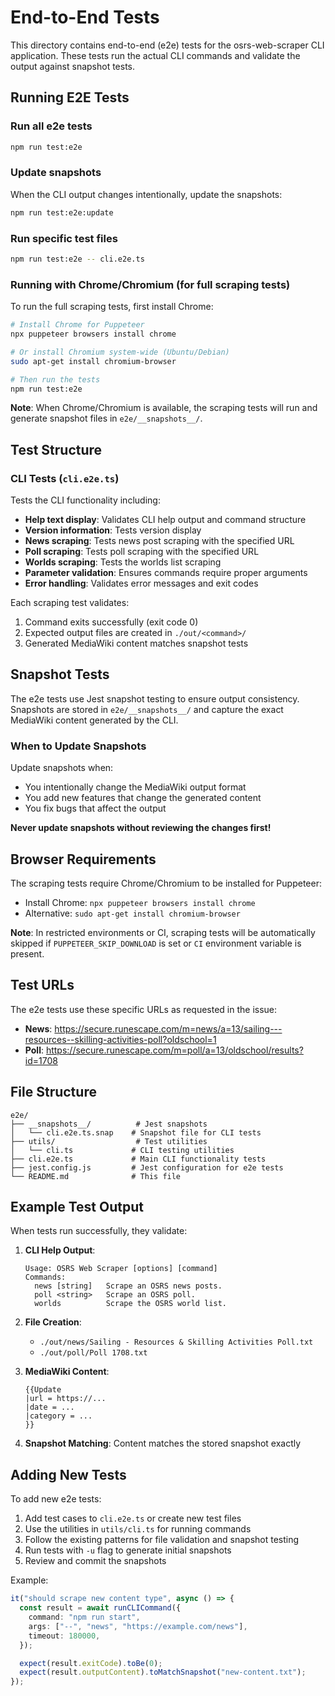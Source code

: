 # End-to-End Tests

This directory contains end-to-end (e2e) tests for the osrs-web-scraper CLI application. These tests run the actual CLI commands and validate the output against snapshot tests.

## Running E2E Tests

### Run all e2e tests

```bash
npm run test:e2e
```

### Update snapshots

When the CLI output changes intentionally, update the snapshots:

```bash
npm run test:e2e:update
```

### Run specific test files

```bash
npm run test:e2e -- cli.e2e.ts
```

### Running with Chrome/Chromium (for full scraping tests)

To run the full scraping tests, first install Chrome:

```bash
# Install Chrome for Puppeteer
npx puppeteer browsers install chrome

# Or install Chromium system-wide (Ubuntu/Debian)
sudo apt-get install chromium-browser

# Then run the tests
npm run test:e2e
```

**Note**: When Chrome/Chromium is available, the scraping tests will run and generate snapshot files in `e2e/__snapshots__/`.

## Test Structure

### CLI Tests (`cli.e2e.ts`)

Tests the CLI functionality including:

- **Help text display**: Validates CLI help output and command structure
- **Version information**: Tests version display
- **News scraping**: Tests news post scraping with the specified URL
- **Poll scraping**: Tests poll scraping with the specified URL  
- **Worlds scraping**: Tests the worlds list scraping
- **Parameter validation**: Ensures commands require proper arguments
- **Error handling**: Validates error messages and exit codes

Each scraping test validates:

1. Command exits successfully (exit code 0)
2. Expected output files are created in `./out/<command>/`
3. Generated MediaWiki content matches snapshot tests

## Snapshot Tests

The e2e tests use Jest snapshot testing to ensure output consistency. Snapshots are stored in `e2e/__snapshots__/` and capture the exact MediaWiki content generated by the CLI.

### When to Update Snapshots

Update snapshots when:

- You intentionally change the MediaWiki output format
- You add new features that change the generated content
- You fix bugs that affect the output

**Never update snapshots without reviewing the changes first!**

## Browser Requirements

The scraping tests require Chrome/Chromium to be installed for Puppeteer:

- Install Chrome: `npx puppeteer browsers install chrome`
- Alternative: `sudo apt-get install chromium-browser`

**Note**: In restricted environments or CI, scraping tests will be automatically skipped if `PUPPETEER_SKIP_DOWNLOAD` is set or `CI` environment variable is present.

## Test URLs

The e2e tests use these specific URLs as requested in the issue:

- **News**: https://secure.runescape.com/m=news/a=13/sailing---resources--skilling-activities-poll?oldschool=1
- **Poll**: https://secure.runescape.com/m=poll/a=13/oldschool/results?id=1708

## File Structure

```
e2e/
├── __snapshots__/          # Jest snapshots
│   └── cli.e2e.ts.snap    # Snapshot file for CLI tests
├── utils/                  # Test utilities
│   └── cli.ts             # CLI testing utilities
├── cli.e2e.ts             # Main CLI functionality tests
├── jest.config.js         # Jest configuration for e2e tests
└── README.md              # This file
```

## Example Test Output

When tests run successfully, they validate:

1. **CLI Help Output**:
   ```
   Usage: OSRS Web Scraper [options] [command]
   Commands:
     news [string]   Scrape an OSRS news posts.
     poll <string>   Scrape an OSRS poll.
     worlds          Scrape the OSRS world list.
   ```

2. **File Creation**:
   - `./out/news/Sailing - Resources & Skilling Activities Poll.txt`
   - `./out/poll/Poll 1708.txt`

3. **MediaWiki Content**:
   ```
   {{Update
   |url = https://...
   |date = ...
   |category = ...
   }}
   ```

4. **Snapshot Matching**: Content matches the stored snapshot exactly

## Adding New Tests

To add new e2e tests:

1. Add test cases to `cli.e2e.ts` or create new test files
2. Use the utilities in `utils/cli.ts` for running commands
3. Follow the existing patterns for file validation and snapshot testing
4. Run tests with `-u` flag to generate initial snapshots
5. Review and commit the snapshots

Example:

```typescript
it("should scrape new content type", async () => {
  const result = await runCLICommand({
    command: "npm run start",
    args: ["--", "news", "https://example.com/news"],
    timeout: 180000,
  });

  expect(result.exitCode).toBe(0);
  expect(result.outputContent).toMatchSnapshot("new-content.txt");
});
```